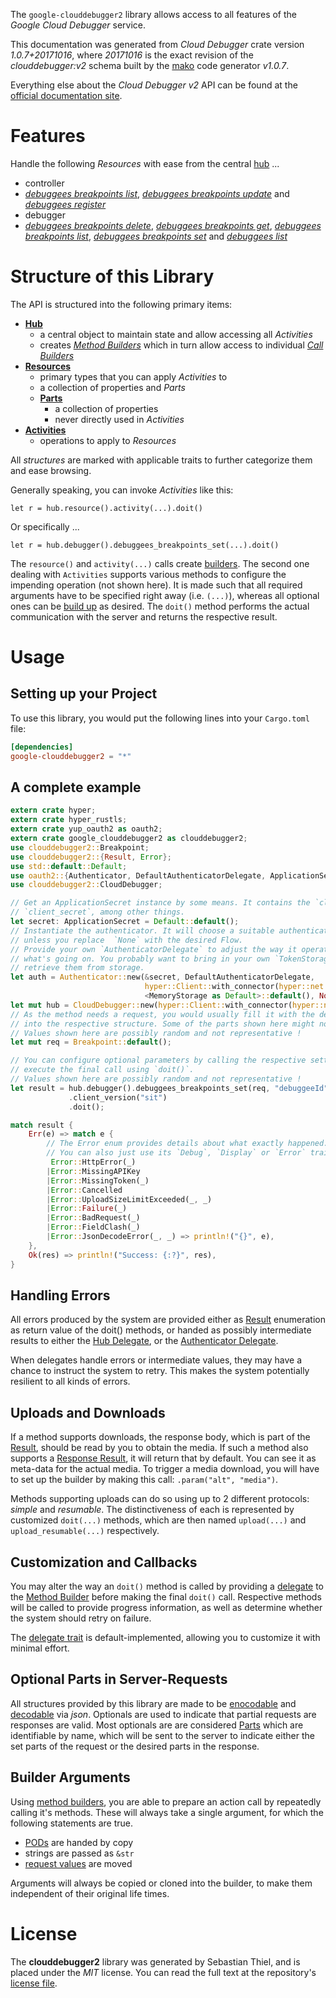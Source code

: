 <!---
DO NOT EDIT !
This file was generated automatically from 'src/mako/api/README.md.mako'
DO NOT EDIT !
-->
The `google-clouddebugger2` library allows access to all features of the *Google Cloud Debugger* service.

This documentation was generated from *Cloud Debugger* crate version *1.0.7+20171016*, where *20171016* is the exact revision of the *clouddebugger:v2* schema built by the [mako](http://www.makotemplates.org/) code generator *v1.0.7*.

Everything else about the *Cloud Debugger* *v2* API can be found at the
[official documentation site](http://cloud.google.com/debugger).
# Features

Handle the following *Resources* with ease from the central [hub](https://docs.rs/google-clouddebugger2/1.0.7+20171016/google_clouddebugger2/struct.CloudDebugger.html) ... 

* controller
 * [*debuggees breakpoints list*](https://docs.rs/google-clouddebugger2/1.0.7+20171016/google_clouddebugger2/struct.ControllerDebuggeeBreakpointListCall.html), [*debuggees breakpoints update*](https://docs.rs/google-clouddebugger2/1.0.7+20171016/google_clouddebugger2/struct.ControllerDebuggeeBreakpointUpdateCall.html) and [*debuggees register*](https://docs.rs/google-clouddebugger2/1.0.7+20171016/google_clouddebugger2/struct.ControllerDebuggeeRegisterCall.html)
* debugger
 * [*debuggees breakpoints delete*](https://docs.rs/google-clouddebugger2/1.0.7+20171016/google_clouddebugger2/struct.DebuggerDebuggeeBreakpointDeleteCall.html), [*debuggees breakpoints get*](https://docs.rs/google-clouddebugger2/1.0.7+20171016/google_clouddebugger2/struct.DebuggerDebuggeeBreakpointGetCall.html), [*debuggees breakpoints list*](https://docs.rs/google-clouddebugger2/1.0.7+20171016/google_clouddebugger2/struct.DebuggerDebuggeeBreakpointListCall.html), [*debuggees breakpoints set*](https://docs.rs/google-clouddebugger2/1.0.7+20171016/google_clouddebugger2/struct.DebuggerDebuggeeBreakpointSetCall.html) and [*debuggees list*](https://docs.rs/google-clouddebugger2/1.0.7+20171016/google_clouddebugger2/struct.DebuggerDebuggeeListCall.html)




# Structure of this Library

The API is structured into the following primary items:

* **[Hub](https://docs.rs/google-clouddebugger2/1.0.7+20171016/google_clouddebugger2/struct.CloudDebugger.html)**
    * a central object to maintain state and allow accessing all *Activities*
    * creates [*Method Builders*](https://docs.rs/google-clouddebugger2/1.0.7+20171016/google_clouddebugger2/trait.MethodsBuilder.html) which in turn
      allow access to individual [*Call Builders*](https://docs.rs/google-clouddebugger2/1.0.7+20171016/google_clouddebugger2/trait.CallBuilder.html)
* **[Resources](https://docs.rs/google-clouddebugger2/1.0.7+20171016/google_clouddebugger2/trait.Resource.html)**
    * primary types that you can apply *Activities* to
    * a collection of properties and *Parts*
    * **[Parts](https://docs.rs/google-clouddebugger2/1.0.7+20171016/google_clouddebugger2/trait.Part.html)**
        * a collection of properties
        * never directly used in *Activities*
* **[Activities](https://docs.rs/google-clouddebugger2/1.0.7+20171016/google_clouddebugger2/trait.CallBuilder.html)**
    * operations to apply to *Resources*

All *structures* are marked with applicable traits to further categorize them and ease browsing.

Generally speaking, you can invoke *Activities* like this:

```Rust,ignore
let r = hub.resource().activity(...).doit()
```

Or specifically ...

```ignore
let r = hub.debugger().debuggees_breakpoints_set(...).doit()
```

The `resource()` and `activity(...)` calls create [builders][builder-pattern]. The second one dealing with `Activities` 
supports various methods to configure the impending operation (not shown here). It is made such that all required arguments have to be 
specified right away (i.e. `(...)`), whereas all optional ones can be [build up][builder-pattern] as desired.
The `doit()` method performs the actual communication with the server and returns the respective result.

# Usage

## Setting up your Project

To use this library, you would put the following lines into your `Cargo.toml` file:

```toml
[dependencies]
google-clouddebugger2 = "*"
```

## A complete example

```Rust
extern crate hyper;
extern crate hyper_rustls;
extern crate yup_oauth2 as oauth2;
extern crate google_clouddebugger2 as clouddebugger2;
use clouddebugger2::Breakpoint;
use clouddebugger2::{Result, Error};
use std::default::Default;
use oauth2::{Authenticator, DefaultAuthenticatorDelegate, ApplicationSecret, MemoryStorage};
use clouddebugger2::CloudDebugger;

// Get an ApplicationSecret instance by some means. It contains the `client_id` and 
// `client_secret`, among other things.
let secret: ApplicationSecret = Default::default();
// Instantiate the authenticator. It will choose a suitable authentication flow for you, 
// unless you replace  `None` with the desired Flow.
// Provide your own `AuthenticatorDelegate` to adjust the way it operates and get feedback about 
// what's going on. You probably want to bring in your own `TokenStorage` to persist tokens and
// retrieve them from storage.
let auth = Authenticator::new(&secret, DefaultAuthenticatorDelegate,
                              hyper::Client::with_connector(hyper::net::HttpsConnector::new(hyper_rustls::TlsClient::new())),
                              <MemoryStorage as Default>::default(), None);
let mut hub = CloudDebugger::new(hyper::Client::with_connector(hyper::net::HttpsConnector::new(hyper_rustls::TlsClient::new())), auth);
// As the method needs a request, you would usually fill it with the desired information
// into the respective structure. Some of the parts shown here might not be applicable !
// Values shown here are possibly random and not representative !
let mut req = Breakpoint::default();

// You can configure optional parameters by calling the respective setters at will, and
// execute the final call using `doit()`.
// Values shown here are possibly random and not representative !
let result = hub.debugger().debuggees_breakpoints_set(req, "debuggeeId")
             .client_version("sit")
             .doit();

match result {
    Err(e) => match e {
        // The Error enum provides details about what exactly happened.
        // You can also just use its `Debug`, `Display` or `Error` traits
         Error::HttpError(_)
        |Error::MissingAPIKey
        |Error::MissingToken(_)
        |Error::Cancelled
        |Error::UploadSizeLimitExceeded(_, _)
        |Error::Failure(_)
        |Error::BadRequest(_)
        |Error::FieldClash(_)
        |Error::JsonDecodeError(_, _) => println!("{}", e),
    },
    Ok(res) => println!("Success: {:?}", res),
}

```
## Handling Errors

All errors produced by the system are provided either as [Result](https://docs.rs/google-clouddebugger2/1.0.7+20171016/google_clouddebugger2/enum.Result.html) enumeration as return value of 
the doit() methods, or handed as possibly intermediate results to either the 
[Hub Delegate](https://docs.rs/google-clouddebugger2/1.0.7+20171016/google_clouddebugger2/trait.Delegate.html), or the [Authenticator Delegate](https://docs.rs/yup-oauth2/*/yup_oauth2/trait.AuthenticatorDelegate.html).

When delegates handle errors or intermediate values, they may have a chance to instruct the system to retry. This 
makes the system potentially resilient to all kinds of errors.

## Uploads and Downloads
If a method supports downloads, the response body, which is part of the [Result](https://docs.rs/google-clouddebugger2/1.0.7+20171016/google_clouddebugger2/enum.Result.html), should be
read by you to obtain the media.
If such a method also supports a [Response Result](https://docs.rs/google-clouddebugger2/1.0.7+20171016/google_clouddebugger2/trait.ResponseResult.html), it will return that by default.
You can see it as meta-data for the actual media. To trigger a media download, you will have to set up the builder by making
this call: `.param("alt", "media")`.

Methods supporting uploads can do so using up to 2 different protocols: 
*simple* and *resumable*. The distinctiveness of each is represented by customized 
`doit(...)` methods, which are then named `upload(...)` and `upload_resumable(...)` respectively.

## Customization and Callbacks

You may alter the way an `doit()` method is called by providing a [delegate](https://docs.rs/google-clouddebugger2/1.0.7+20171016/google_clouddebugger2/trait.Delegate.html) to the 
[Method Builder](https://docs.rs/google-clouddebugger2/1.0.7+20171016/google_clouddebugger2/trait.CallBuilder.html) before making the final `doit()` call. 
Respective methods will be called to provide progress information, as well as determine whether the system should 
retry on failure.

The [delegate trait](https://docs.rs/google-clouddebugger2/1.0.7+20171016/google_clouddebugger2/trait.Delegate.html) is default-implemented, allowing you to customize it with minimal effort.

## Optional Parts in Server-Requests

All structures provided by this library are made to be [enocodable](https://docs.rs/google-clouddebugger2/1.0.7+20171016/google_clouddebugger2/trait.RequestValue.html) and 
[decodable](https://docs.rs/google-clouddebugger2/1.0.7+20171016/google_clouddebugger2/trait.ResponseResult.html) via *json*. Optionals are used to indicate that partial requests are responses 
are valid.
Most optionals are are considered [Parts](https://docs.rs/google-clouddebugger2/1.0.7+20171016/google_clouddebugger2/trait.Part.html) which are identifiable by name, which will be sent to 
the server to indicate either the set parts of the request or the desired parts in the response.

## Builder Arguments

Using [method builders](https://docs.rs/google-clouddebugger2/1.0.7+20171016/google_clouddebugger2/trait.CallBuilder.html), you are able to prepare an action call by repeatedly calling it's methods.
These will always take a single argument, for which the following statements are true.

* [PODs][wiki-pod] are handed by copy
* strings are passed as `&str`
* [request values](https://docs.rs/google-clouddebugger2/1.0.7+20171016/google_clouddebugger2/trait.RequestValue.html) are moved

Arguments will always be copied or cloned into the builder, to make them independent of their original life times.

[wiki-pod]: http://en.wikipedia.org/wiki/Plain_old_data_structure
[builder-pattern]: http://en.wikipedia.org/wiki/Builder_pattern
[google-go-api]: https://github.com/google/google-api-go-client

# License
The **clouddebugger2** library was generated by Sebastian Thiel, and is placed 
under the *MIT* license.
You can read the full text at the repository's [license file][repo-license].

[repo-license]: https://github.com/Byron/google-apis-rsblob/master/LICENSE.md
